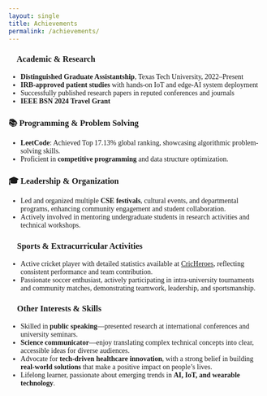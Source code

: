 ```yaml
---
layout: single
title: Achievements
permalink: /achievements/
---
```


### 🏅 **Academic & Research**

- **Distinguished Graduate Assistantship**, Texas Tech University, 2022–Present
- **IRB-approved patient studies** with hands-on IoT and edge-AI system deployment
- Successfully published research papers in reputed conferences and journals
- **IEEE BSN 2024 Travel Grant**

### 📚 **Programming & Problem Solving**

- **LeetCode**: Achieved Top 17.13% global ranking, showcasing algorithmic problem-solving skills.
- Proficient in **competitive programming** and data structure optimization.

### 🎓 **Leadership & Organization**

- Led and organized multiple **CSE festivals**, cultural events, and departmental programs, enhancing community engagement and student collaboration.
- Actively involved in mentoring undergraduate students in research activities and technical workshops.

### 🏏 **Sports & Extracurricular Activities**

- Active cricket player with detailed statistics available at [CricHeroes](https://cricheroes.com/player-profile/15769589/ucchwas/stats), reflecting consistent performance and team contribution.
- Passionate soccer enthusiast, actively participating in intra-university tournaments and community matches, demonstrating teamwork, leadership, and sportsmanship.

### 🧩 **Other Interests & Skills**

- Skilled in **public speaking**—presented research at international conferences and university seminars.
- **Science communicator**—enjoy translating complex technical concepts into clear, accessible ideas for diverse audiences.
- Advocate for **tech-driven healthcare innovation**, with a strong belief in building **real-world solutions** that make a positive impact on people’s lives.
- Lifelong learner, passionate about emerging trends in **AI, IoT, and wearable technology**.



<style>
body, p, li, h1, h2, h3, h4, h5, h6 {
  font-family: 'Times New Roman', Times, serif !important;
}
</style>